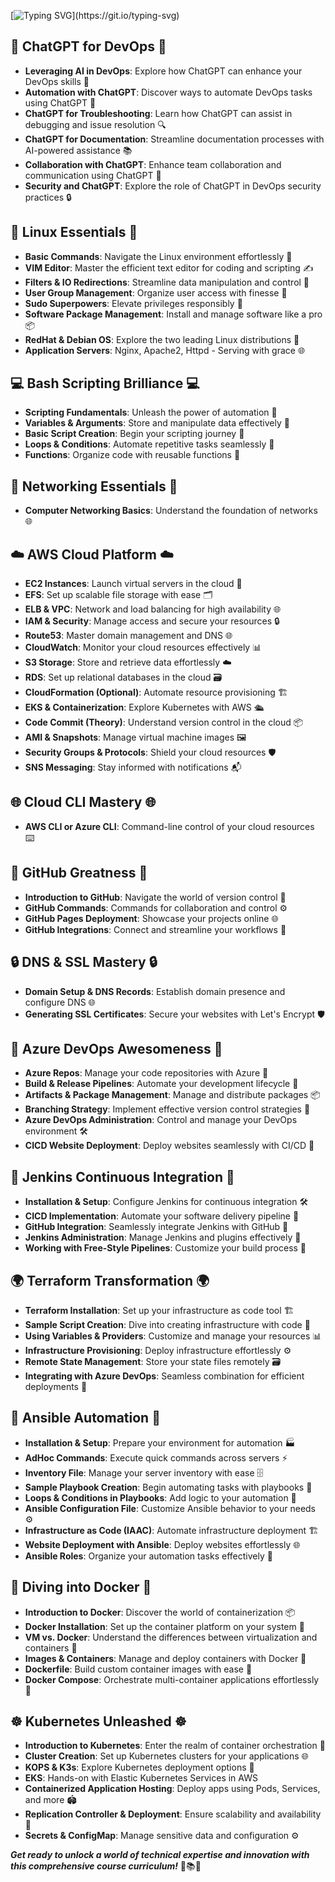 

[![Typing SVG](https://readme-typing-svg.demolab.com?font=Josefin+Sans&size=40&duration=1000&pause=500&color=e6b800&width=400&&repeat=true&height=70&lines=DevOps+World;Itegrating+ChatGPT;Operating+Systems;Cloud+Computing;Version+Control;IAAC;CICD;Containerization;etc+etc...)](https://git.io/typing-svg)

## 🤖 **ChatGPT for DevOps 🤖**

- **Leveraging AI in DevOps**: Explore how ChatGPT can enhance your DevOps skills 🌟
- **Automation with ChatGPT**: Discover ways to automate DevOps tasks using ChatGPT 🤖
- **ChatGPT for Troubleshooting**: Learn how ChatGPT can assist in debugging and issue resolution 🔍
- **ChatGPT for Documentation**: Streamline documentation processes with AI-powered assistance 📚
- **Collaboration with ChatGPT**: Enhance team collaboration and communication using ChatGPT 💬
- **Security and ChatGPT**: Explore the role of ChatGPT in DevOps security practices 🔒


## 🐧 **Linux Essentials 🐧**

- **Basic Commands**: Navigate the Linux environment effortlessly 📂
- **VIM Editor**: Master the efficient text editor for coding and scripting ✍️
- **Filters & IO Redirections**: Streamline data manipulation and control 🚀
- **User Group Management**: Organize user access with finesse 👥
- **Sudo Superpowers**: Elevate privileges responsibly 🦸
- **Software Package Management**: Install and manage software like a pro 📦
- **RedHat & Debian OS**: Explore the two leading Linux distributions 🐞
- **Application Servers**: Nginx, Apache2, Httpd - Serving with grace 🌐

## 💻 **Bash Scripting Brilliance 💻**

- **Scripting Fundamentals**: Unleash the power of automation 🤖
- **Variables & Arguments**: Store and manipulate data effectively 📝
- **Basic Script Creation**: Begin your scripting journey 📜
- **Loops & Conditions**: Automate repetitive tasks seamlessly 🔁
- **Functions**: Organize code with reusable functions 🔄

## 🔌 **Networking Essentials 🔌**

- **Computer Networking Basics**: Understand the foundation of networks 🌐

## ☁️ **AWS Cloud Platform ☁️**

- **EC2 Instances**: Launch virtual servers in the cloud 🚀
- **EFS**: Set up scalable file storage with ease 🗂️
- **ELB & VPC**: Network and load balancing for high availability 🌐
- **IAM & Security**: Manage access and secure your resources 🔒
- **Route53**: Master domain management and DNS 🌐
- **CloudWatch**: Monitor your cloud resources effectively 📊
- **S3 Storage**: Store and retrieve data effortlessly ☁️
- **RDS**: Set up relational databases in the cloud 🗃️
- **CloudFormation (Optional)**: Automate resource provisioning 🏗️
- **EKS & Containerization**: Explore Kubernetes with AWS 🛳️
- **Code Commit (Theory)**: Understand version control in the cloud 📦
- **AMI & Snapshots**: Manage virtual machine images 🖼️
- **Security Groups & Protocols**: Shield your cloud resources 🛡️
- **SNS Messaging**: Stay informed with notifications 📬

## 🌐 **Cloud CLI Mastery 🌐**

- **AWS CLI or Azure CLI**: Command-line control of your cloud resources ⌨️

## 🐙 **GitHub Greatness 🐙**

- **Introduction to GitHub**: Navigate the world of version control 📜
- **GitHub Commands**: Commands for collaboration and control ⚙️
- **GitHub Pages Deployment**: Showcase your projects online 🌐
- **GitHub Integrations**: Connect and streamline your workflows 🔗

## 🔒 **DNS & SSL Mastery 🔒**

- **Domain Setup & DNS Records**: Establish domain presence and configure DNS 🌐
- **Generating SSL Certificates**: Secure your websites with Let's Encrypt 🛡️

## 🚀 **Azure DevOps Awesomeness 🚀**

- **Azure Repos**: Manage your code repositories with Azure 📁
- **Build & Release Pipelines**: Automate your development lifecycle 🔄
- **Artifacts & Package Management**: Manage and distribute packages 📦
- **Branching Strategy**: Implement effective version control strategies 🌿
- **Azure DevOps Administration**: Control and manage your DevOps environment 🛠️
- **CICD Website Deployment**: Deploy websites seamlessly with CI/CD 🚀

## 🚀 **Jenkins Continuous Integration 🚀**

- **Installation & Setup**: Configure Jenkins for continuous integration 🛠️
- **CICD Implementation**: Automate your software delivery pipeline 🚀
- **GitHub Integration**: Seamlessly integrate Jenkins with GitHub 🔄
- **Jenkins Administration**: Manage Jenkins and plugins effectively 🏢
- **Working with Free-Style Pipelines**: Customize your build process 🔧

## 🌍 **Terraform Transformation 🌍**

- **Terraform Installation**: Set up your infrastructure as code tool 🏗️
- **Sample Script Creation**: Dive into creating infrastructure with code 📜
- **Using Variables & Providers**: Customize and manage your resources 📊
- **Infrastructure Provisioning**: Deploy infrastructure effortlessly ⚙️
- **Remote State Management**: Store your state files remotely 🗃️
- **Integrating with Azure DevOps**: Seamless combination for efficient deployments 🔗

## 🤖 **Ansible Automation 🤖**

- **Installation & Setup**: Prepare your environment for automation 🏭
- **AdHoc Commands**: Execute quick commands across servers ⚡
- **Inventory File**: Manage your server inventory with ease 🗄️
- **Sample Playbook Creation**: Begin automating tasks with playbooks 📖
- **Loops & Conditions in Playbooks**: Add logic to your automation 🔄
- **Ansible Configuration File**: Customize Ansible behavior to your needs ⚙️
- **Infrastructure as Code (IAAC)**: Automate infrastructure deployment 🏗️
- **Website Deployment with Ansible**: Deploy websites effortlessly 🌐
- **Ansible Roles**: Organize your automation tasks effectively 🧩

## 🐳 **Diving into Docker 🐳**

- **Introduction to Docker**: Discover the world of containerization 📦
- **Docker Installation**: Set up the container platform on your system 🚀
- **VM vs. Docker**: Understand the differences between virtualization and containers 🔄
- **Images & Containers**: Manage and deploy containers with Docker 🏢
- **Dockerfile**: Build custom container images with ease 📁
- **Docker Compose**: Orchestrate multi-container applications effortlessly 🎵

## ☸️ **Kubernetes Unleashed ☸️**

- **Introduction to Kubernetes**: Enter the realm of container orchestration 🚢
- **Cluster Creation**: Set up Kubernetes clusters for your applications 🌐
- **KOPS & K3s**: Explore Kubernetes deployment options 🚀
- **EKS**: Hands-on with Elastic Kubernetes Services in AWS
- **Containerized Application Hosting**: Deploy apps using Pods, Services, and more 🏟️
- **Replication Controller & Deployment**: Ensure scalability and availability 🔄
- **Secrets & ConfigMap**: Manage sensitive data and configuration ⚙️

***Get ready to unlock a world of technical expertise and innovation with this comprehensive course curriculum!*** 🚀📚🌟
